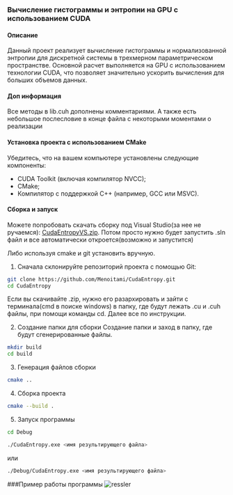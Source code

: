### Вычисление гистограммы и энтропии на GPU с использованием CUDA
#### Описание

Данный проект реализует вычисление гистограммы и нормализованной энтропии для дискретной системы в трехмерном параметрическом пространстве. Основной расчет выполняется на GPU с использованием технологии CUDA, что позволяет значительно ускорить вычисления для больших объемов данных.

#### Доп информация
Все методы в lib.cuh дополнены комментариями. А также есть небольшое послесловие в конце файла с некоторыми моментами о реализации

#### Установка проекта с использованием CMake
Убедитесь, что на вашем компьютере установлены следующие компоненты:

- CUDA Toolkit (включая компилятор NVCC);
- CMake;
- Компилятор с поддержкой C++ (например, GCC или MSVC).

#### Сборка и запуск
Можете попробовать скачать сборку под Visual Studio(за нее не ручаемся): [CudaEntropyVS.zip](https://github.com/user-attachments/files/18186660/CudaEntropyVS.zip). Потом просто нужно будет запустить .sln файл и все автоматически откроется(возможно и запустится)

Либо используя cmake и git установить вручную.

1. Сначала склонируйте репозиторий проекта с помощью Git:
```bash
git clone https://github.com/Menoitami/CudaEntropy.git
cd CudaEntropy
```
Если вы скачивайте .zip, нужно его разархировать и зайти с терминала(cmd в поиске windows) в папку, где будут лежать .cu и .cuh файлы, при помощи команды cd.
Далее все по инструкции.

2. Создание папки для сборки
Создание папки и заход в папку, где будут сгенерированные файлы.
```bash
mkdir build
cd build
```
3. Генерация файлов сборки
```bash
cmake ..
```
4. Сборка проекта
```bash
cmake --build .
```
5. Запуск программы
```bash
cd Debug

./CudaEntropy.exe <имя результирующего файла>
```
или 
```bash
./Debug/CudaEntropy.exe <имя результирующего файла>
```

###Пример работы программы
![ressler](https://github.com/user-attachments/assets/bfb8b5fd-7da8-4e48-ba53-9d4e71be68d0)
